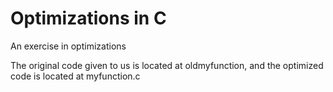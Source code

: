 # Optimizations in C
 An exercise in optimizations
 
 The original code given to us is located at oldmyfunction, and the optimized code is located at myfunction.c
